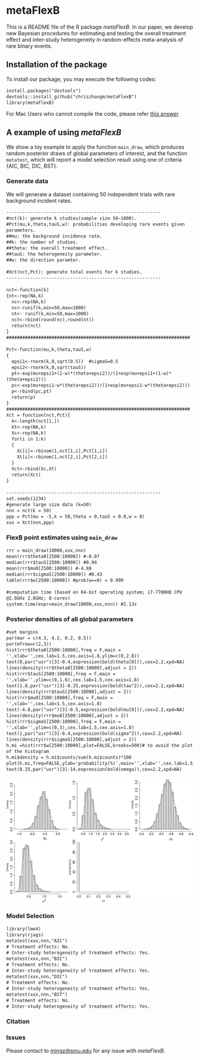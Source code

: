 # metaFlexB
This is a README file of the R package _metaFlexB_. In our paper, we develop new Bayesian procedures for estimating and testing the overall treatment effect and inter-study heterogeneity in random-effects meta-analysis of rare binary events.

## Installation of the package

To install our package, you may execute the following codes:

```{r, eval = FALSE}
install.packages("devtools")
devtools::install_github("chriszhangm/metaFlexB")
library(metaFlexB)
```
For Mac Users who cannot compile the code, please refer [this answer](https://thecoatlessprofessor.com/programming/cpp/r-compiler-tools-for-rcpp-on-macos/).

## A example of using _metaFlexB_

We show a toy example to apply the function `main_draw`, which produces random posterior draws of global parameters of interest, and the function `metatest`, which will report a model selection result using one of criteria {AIC, BIC, DIC, BST}.

### Generate data

We will generate a dataset containing 50 independent trials with rare background incident rates.
```{r, eval = FALSE}
----------------------------------------------------------
#nct(k): generate k studies(sample size 50~1000).
#Pct(mu,k,theta,tauS,w): probabilities developing rare events given parameters.
##mu: the background incidence rate.
##k: the number of studies.
##theta: the overall treatment effect.
##tauS: the heterogeneity parameter.
##w: the direction paramter.

#Xct(nct,Pct): generate total events for k studies.
----------------------------------------------------------

nct<-function(k)
{nt<-rep(NA,k)
  nc<-rep(NA,k)
  nc<-runif(k,min=50,max=1000)
  nt<- runif(k,min=50,max=1000)         
  nct<-rbind(round(nc),round(nt))
  return(nct)
}
#####################################################################

Pct<-function(mu,k,theta,tauS,w)
{
  epsi1<-rnorm(k,0,sqrt(0.5))  #sigmaS=0.5
  epsi2<-rnorm(k,0,sqrt(tauS))
  pt<-exp(mu+epsi1+(1-w)*(theta+epsi2))/(1+exp(mu+epsi1+(1-w)*(theta+epsi2)))
  pc<-exp(mu+epsi1-w*(theta+epsi2))/(1+exp(mu+epsi1-w*(theta+epsi2)))
  p<-rbind(pc,pt)
  return(p)
}
#####################################################################
Xct = function(nct,Pct){
  k<-length(nct[1,])
  Xt<-rep(NA,k)
  Xc<-rep(NA,k)
  for(i in 1:k)
  {
    Xc[i]<-rbinom(1,nct[1,i],Pct[1,i])
    Xt[i]<-rbinom(1,nct[2,i],Pct[2,i])
  }
  Xct<-rbind(Xc,Xt)
  return(Xct)
}

----------------------------------------------------------
set.seeds(1234)
#generate large size data (k=50)
nnn = nct(k = 50)
ppp = Pct(mu = -5,k = 50,theta = 0,tauS = 0.8,w = 0)
xxx = Xct(nnn,ppp)
```

### FlexB point estimates using `main_draw`
```{r, eval = FALSE}
rrr = main_draw(10000,xxx,nnn)
mean(rrr$theta0[2500:10000]) #-0.07
median(rrr$tauS[2500:10000]) #0.94
mean(rrr$mu0[2500:10000]) #-4.88
median(rrr$sigmaS[2500:10000]) #0.43
table(rrr$w[2500:10000]) #prob(w==0) = 0.999

#computation time (based on 64-bit operating system; i7-7700HQ CPU @2.8GHz 2.8GHz; 8-cores)
system.time(expr=main_draw(10000,xxx,nnn)) #2.13s
```

### Posterior densities of all global parameters
```{r,eval=FALSE}
#set margins
par(mar = c(4.3, 4.2, 0.2, 0.5))
par(mfrow=c(2,3))
hist(rrr$theta0[2500:10000],freq = F,main = '',xlab='',cex.lab=1.5,cex.axis=1.8,ylim=c(0,2.8))
text(0,par("usr")[3]-0.4,expression(bold(theta[0])),cex=2.2,xpd=NA)
lines(density(rrr$theta0[2500:10000],adjust = 2))
hist(rrr$tauS[2500:10000],freq = F,main = '',xlab='',ylim=c(0,1.6),cex.lab=1.5,cex.axis=1.8)
text(1.8,par("usr")[3]-0.25,expression(bold(tau^2)),cex=2.2,xpd=NA)
lines(density(rrr$tauS[2500:10000],adjust = 2))
hist(rrr$mu0[2500:10000],freq = F,main = '',xlab='',cex.lab=1.5,cex.axis=1.8)
text(-4.8,par("usr")[3]-0.5,expression(bold(mu[0])),cex=2.2,xpd=NA)
lines(density(rrr$mu0[2500:10000],adjust = 2))
hist(rrr$sigmaS[2500:10000],freq = F,main = '',xlab='',ylim=c(0,3),cex.lab=1.5,cex.axis=1.8)
text(1,par("usr")[3]-0.4,expression(bold(sigma^2)),cex=2.2,xpd=NA)
lines(density(rrr$sigmaS[2500:10000],adjust = 2))
h.mi =hist(rrr$w[2500:10000],plot=FALSE,breaks=500)# to avoid the plot of the histogram
h.mi$density = h.mi$counts/sum(h.mi$counts)*100
plot(h.mi,freq=FALSE,ylab='probability(%)',main='',xlab='',cex.lab=1.5,cex.axis=1.8,bty='n')
text(0.25,par("usr")[3]-14,expression(bold(omega)),cex=2.2,xpd=NA)
```
![Posterior_Densities](./Pics/github_pic1.png)

### Model Selection
```{r,eval=FALSE}
library(lme4)
library(rjags)
metatest(xxx,nnn,"AIC")
# Treatment effects: No.
# Inter-study heterogeneity of treatment effects: Yes.
metatest(xxx,nnn,"BIC")
# Treatment effects: No.
# Inter-study heterogeneity of treatment effects: Yes.
metatest(xxx,nnn,"DIC")
# Treatment effects: No.
# Inter-study heterogeneity of treatment effects: Yes.
metatest(xxx,nnn,"BST")
# Treatment effects: No.
# Inter-study heterogeneity of treatment effects: Yes.
```

### Citation
### Issues
Please contact to mingz@smu.edu for any issue with _metaFlexB_.
